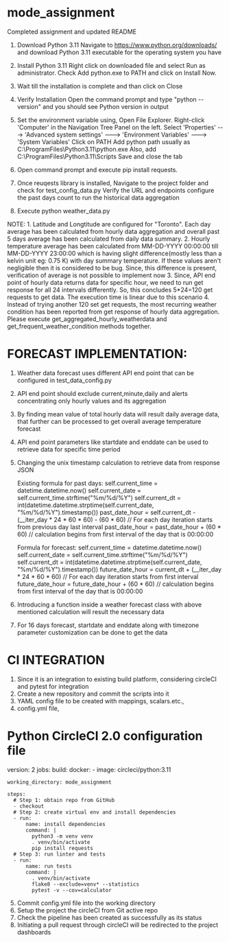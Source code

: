 # mode_assignment
Completed assignment and updated README
1. Download Python 3.11
	Navigate to https://www.python.org/downloads/ and download Python 3.11 executable for the operating system you have


2. Install Python 3.11
	Right click on downloaded file and select Run as administrator.
	Check Add python.exe to PATH and click on Install Now.

3. Wait till the installation is complete and than click on Close

4. Verify Installation
	Open the command prompt and type "python --version" and you should see Python version in output

5. Set the environment variable using, 
	Open File Explorer.
	Right-click 'Computer' in the Navigation Tree Panel on the left.
	Select 'Properties' ---> 'Advanced system settings' ---> 'Environment Variables' ---> 'System Variables'
	Click on PATH
	Add python path usually as C:\ProgramFiles\Python3.11\python.exe
	Also, add  C:\ProgramFiles\Python3.11\Scripts
	Save and close the tab

6. Open command prompt and execute pip install requests.

7. Once reuqests library is installed, Navigate to the project folder and check for test_config_data.py
	Verify the URL and endpoints
	configure the past days count to run the historical data aggregation

8. Execute python weather_data.py
	
	
NOTE:	1. Latitude and Longtitude are configured for "Toronto". Each day average has been calculated from hourly data aggregation and overall past 5 days average has been calculated from daily data summary.
	2. Hourly temperature average has been calculated from MM-DD-YYYY 00:00:00 till MM-DD-YYYY 23:00:00 which is having slight difference(mostly less than a kelvin unit eg: 0.75 K) with day summary temperature. If these values aren't negligible then it is considered to be bug. Since, this difference is present, verification of average is not possible to implement now
	3. Since, API end point of hourly data returns data for specific hour, we need to run get response for all 24 intervals differently. So, this concludes 5*24=120 get requests to get data. The execution time is linear due to this 	scenario
	4. Instead of trying another 120 set get requests, the most recurring weather condition has been reported from get response of hourly data aggregation. Please execute get_aggregated_hourly_weatherdata and 	get_frequent_weather_condition methods together.



FORECAST IMPLEMENTATION:
========================

1. Weather data forecast uses different API end point that can be configured in test_data_config.py
2. API end point should exclude current,minute,daily and alerts concentrating only hourly values and its aggregation
3. By finding mean value of total hourly data will result daily average data, that further can be processed to get overall average temperature forecast
4. API end point parameters like startdate and enddate can be used to retrieve data for specific time period
5. Changing the unix timestamp calculation to retrieve data from response JSON
	
	Existing formula for past days: 
	self.current_time = datetime.datetime.now()
        self.current_date = self.current_time.strftime("%m/%d/%Y")
        self.current_dt = int(datetime.datetime.strptime(self.current_date, "%m/%d/%Y").timestamp()) 
	past_date_hour = self.current_dt - (__iter_day * 24 * 60 * 60) - (60 * 60) // For each day iteration starts from previous day last interval
	past_date_hour = past_date_hour + (60 * 60) // calculation begins from first interval of the day that is 00:00:00

	Formula for forecast:
	self.current_time = datetime.datetime.now()
        self.current_date = self.current_time.strftime("%m/%d/%Y")
        self.current_dt = int(datetime.datetime.strptime(self.current_date, "%m/%d/%Y").timestamp()) 
	future_date_hour = current_dt + (__iter_day * 24 * 60 * 60) // For each day iteration starts from first interval
	future_date_hour = future_date_hour + (60 * 60) // calculation begins from first interval of the day that is 00:00:00

6. Introducing a function inside a weather forecast class with above mentioned calculation will result the necessary data
7. For 16 days forecast, startdate and enddate along with timezone parameter customization can be done to get the data
   
CI INTEGRATION
==============

1. Since it is an integration to existing build platform, considering circleCI and pytest for integration
2. Create a new repository and commit the scripts into it
3. YAML config file to be created with mappings, scalars.etc.,
4. config.yml file,
# Python CircleCI 2.0 configuration file
version: 2
jobs:
  build:
    docker:
      - image: circleci/python:3.11

    working_directory: mode_assignment

    steps:
      # Step 1: obtain repo from GitHub
      - checkout
      # Step 2: create virtual env and install dependencies
      - run:
          name: install dependencies
          command: |
            python3 -m venv venv
            . venv/bin/activate
            pip install requests
      # Step 3: run linter and tests
      - run:
          name: run tests
          command: |
            . venv/bin/activate
            flake8 --exclude=venv* --statistics
            pytest -v --cov=calculator

5. Commit config.yml file into the working directory
6. Setup the project the circleCI from Git active repo
7. Check the pipeline has been created as successfully as its status
8. Initiating a pull request through circleCI will be redirected to the project dashboards
